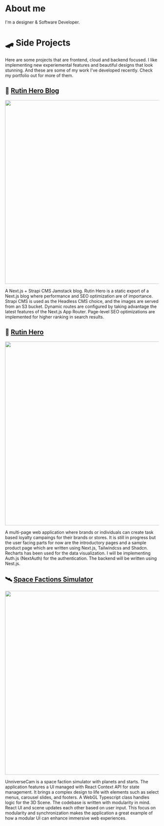 # About me

I'm a designer & Software Developer.
 
# 🛹 Side Projects

Here are some projects that are frontend, cloud and backend focused. I like implementing new experiemental features and beautiful designs that look stunning. And these are some of my work I've developed recently. Check my portfolio out for more of them. 

## 📑 [Rutin Hero Blog](https://blog.rutinhero.com/yazilar)


<p align="center">
 <a href="https://blog.rutinhero.com/yazilar"><img src="https://github.com/user-attachments/assets/a5b798ee-ce4a-40e7-8e2f-1312b9ae82b3" width="600"></a>
</p>


A Next.js + Strapi CMS Jamstack blog. Rutin Hero is a static export of a Next.js blog where performance and SEO optimization are of importance. Strapi CMS is used as the Headless CMS choice, and the images are served from an S3 bucket. Dynamic routes are configured by taking advantage the latest features of the Next.js App Router. Page-level SEO optimizations are implemented for higher ranking in search results.

## 📑 [Rutin Hero](https://test.rutinhero.com/)


<p align="center">
 <a href="https://test.rutinhero.com/"><img src="https://github.com/user-attachments/assets/117a89bb-2acf-41c8-9eca-784f3d7a5652" width="600"></a>
</p>


A multi-page web application where brands or individuals can create task based loyalty campaings for their brands or stores. It is still in progress but the user facing parts for now are the introductory pages and a sample product page which are written using Next.js, Tailwindcss and Shadcn. Recharts has been used for the data visualization. I will be implementing Auth.js (NextAuth) for the authentication. The backend will be written using Nest.js.


## 🛰️ [Space Factions Simulator](https://unniversecam.beratgenc.live/)

<p align="center">
 <a href="https://unniversecam.beratgenc.live/"><img src="https://github.com/soberbat/soberbat/assets/78652120/846bec0d-773e-4197-a481-498c1ed2f0cf" width="600"></a>
</p>

UnniverseCam is a space faction simulator with planets and starts. The application features a UI managed with React Context API for state management. It brings a complex design to life with elements such as select menus, carousel slides, and footers. A WebGL Typescript class handles logic for the 3D Scene. The codebase is written with modularity in mind. React UI and scene updates each other based on user input. This focus on modularity and synchronization makes the application a great example of how a modular UI can enhance immersive web experiences.

